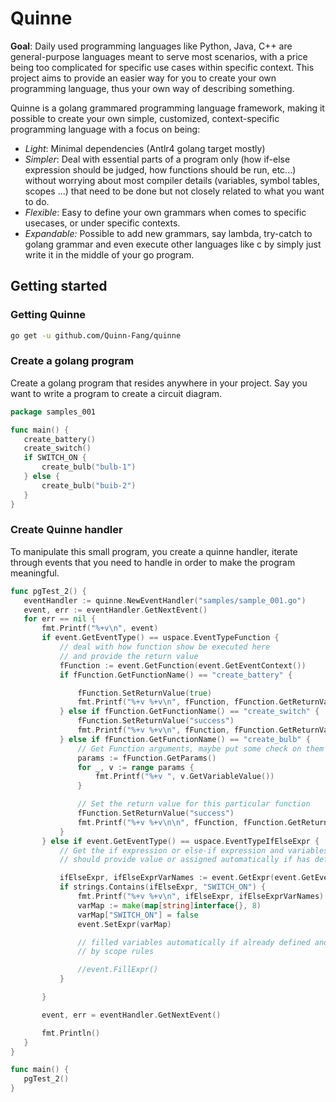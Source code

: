 
# Quinne
**Goal**:  Daily used programming languages like Python, Java, C++ are general-purpose languages meant to serve most scenarios, with a price being too complicated for specific use cases within specific context. This project aims to provide an easier way for you to create your own programming language, thus your own way of describing something.

Quinne is a golang grammared programming language framework, making it possible to create your own simple, customized, context-specific programming language  with a focus on being:
* *Light*: Minimal dependencies (Antlr4 golang target mostly)
* *Simpler*: Deal with essential parts of a program only (how if-else expression should be judged, how functions should be run, etc...) without worrying about most compiler details (variables, symbol tables, scopes ...) that need to be done but not closely related to what you want to do.
* *Flexible*: Easy to define your own grammars when comes to specific usecases,  or under specific contexts.
* *Expandable:* Possible to add new grammars, say lambda, try-catch to golang grammar and even execute other languages like c by simply just write it in the middle of your go program.

## Getting started

### Getting Quinne
```bash
go get -u github.com/Quinn-Fang/quinne
```
### Create a golang program
 Create a golang program that resides anywhere in your project. Say you want to write a program to create
  a circuit diagram.
 ```go
 package samples_001
 
func main() {
	create_battery()
	create_switch()
	if SWITCH_ON {
		create_bulb("bulb-1")
	} else {
		create_bulb("buib-2")
	}
}
 ```

### Create Quinne handler
To manipulate this small program, you create a quinne handler, iterate through events that you need to handle
 in order to make the program meaningful.
 ```go
 func pgTest_2() {
	eventHandler := quinne.NewEventHandler("samples/sample_001.go")
	event, err := eventHandler.GetNextEvent()
	for err == nil {
		fmt.Printf("%+v\n", event)
		if event.GetEventType() == uspace.EventTypeFunction {
			// deal with how function show be executed here
			// and provide the return value
			fFunction := event.GetFunction(event.GetEventContext())
			if fFunction.GetFunctionName() == "create_battery" {

				fFunction.SetReturnValue(true)
				fmt.Printf("%+v %+v\n", fFunction, fFunction.GetReturnValue())
			} else if fFunction.GetFunctionName() == "create_switch" {
				fFunction.SetReturnValue("success")
				fmt.Printf("%+v %+v\n", fFunction, fFunction.GetReturnValue())
			} else if fFunction.GetFunctionName() == "create_bulb" {
				// Get Function arguments, maybe put some check on them ...
				params := fFunction.GetParams()
				for _, v := range params {
					fmt.Printf("%+v ", v.GetVariableValue())
				}

				// Set the return value for this particular function
				fFunction.SetReturnValue("success")
				fmt.Printf("%+v %+v\n\n", fFunction, fFunction.GetReturnValue())
			}
		} else if event.GetEventType() == uspace.EventTypeIfElseExpr {
			// Get the if expression or else-if expression and variables within that you
			// should provide value or assigned automatically if has defined previously

			ifElseExpr, ifElseExprVarNames := event.GetExpr(event.GetEventContext())
			if strings.Contains(ifElseExpr, "SWITCH_ON") {
				fmt.Printf("%+v %+v\n", ifElseExpr, ifElseExprVarNames)
				varMap := make(map[string]interface{}, 8)
				varMap["SWITCH_ON"] = false
				event.SetExpr(varMap)

				// filled variables automatically if already defined and can be accessed
				// by scope rules

				//event.FillExpr()
			}

		}

		event, err = eventHandler.GetNextEvent()

		fmt.Println()
	}
}

 func main() {
	pgTest_2()
}

  ```

